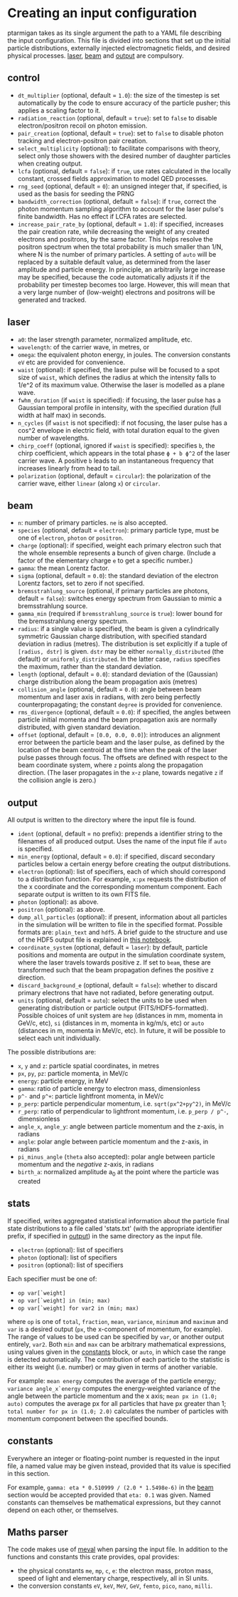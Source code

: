 # Creating an input configuration

ptarmigan takes as its single argument the path to a YAML file describing the input configuration. This file is divided into sections that set up the initial particle distributions, externally injected electromagnetic fields, and desired physical processes. [laser](#laser), [beam](#beam) and [output](#output) are compulsory.

## control

* `dt_multiplier` (optional, default = `1.0`): the size of the timestep is set automatically by the code to ensure accuracy of the particle pusher; this applies a scaling factor to it.
* `radiation_reaction` (optional, default = `true`): set to `false` to disable electron/positron recoil on photon emission.
* `pair_creation` (optional, default = `true`): set to `false` to disable photon tracking and electron-positron pair creation.
* `select_multiplicity` (optional): to facilitate comparisons with theory, select only those showers with the desired number of daughter particles when creating output.
* `lcfa` (optional, default = `false`): if `true`, use rates calculated in the locally constant, crossed fields approximation to model QED processes.
* `rng_seed` (optional, default = `0`): an unsigned integer that, if specified, is used as the basis for seeding the PRNG
* `bandwidth_correction` (optional, default = `false`): if `true`, correct the photon momentum sampling algorithm to account for the laser pulse's finite bandwidth. Has no effect if LCFA rates are selected.
* `increase_pair_rate_by` (optional, default = `1.0`): if specified, increases the pair creation rate, while decreasing the weight of any created electrons and positrons, by the same factor. This helps resolve the positron spectrum when the total probability is much smaller than 1/N, where N is the number of primary particles. A setting of `auto` will be replaced by a suitable default value, as determined from the laser amplitude and particle energy. In principle, an arbitrarily large increase may be specified, because the code automatically adjusts it if the probability per timestep becomes too large. However, this will mean that a very large number of (low-weight) electrons and positrons will be generated and tracked.

## laser

* `a0`: the laser strength parameter, normalized amplitude, etc.
* `wavelength`: of the carrier wave, in metres, or
* `omega`: the equivalent photon energy, in joules. The conversion constants `eV` etc are provided for convenience.
* `waist` (optional): if specified, the laser pulse will be focused to a spot size of `waist`, which defines the radius at which the intensity falls to 1/e^2 of its maximum value. Otherwise the laser is modelled as a plane wave.
* `fwhm_duration` (if `waist` is specified): if focusing, the laser pulse has a Gaussian temporal profile in intensity, with the specified duration (full width at half max) in seconds.
* `n_cycles` (if `waist` is not specified): if not focusing, the laser pulse has a cos^2 envelope in electric field, with total duration equal to the given number of wavelengths.
* `chirp_coeff` (optional, ignored if `waist` is specified): specifies `b`, the chirp coefficient, which appears in the total phase `ϕ + b ϕ^2` of the laser carrier wave. A positive `b` leads to an instantaneous frequency that increases linearly from head to tail.
* `polarization` (optional, default = `circular`): the polarization of the carrier wave, either `linear` (along `x`) or `circular`.

## beam

* `n`: number of primary particles. `ne` is also accepted.
* `species` (optional, default = `electron`): primary particle type, must be one of `electron`, `photon` or `positron`.
* `charge` (optional): if specified, weight each primary electron such that the whole ensemble represents a bunch of given charge. (Include a factor of the elementary charge `e` to get a specific number.)
* `gamma`: the mean Lorentz factor.
* `sigma` (optional, default = `0.0`): the standard deviation of the electron Lorentz factors, set to zero if not specified.
* `bremsstrahlung_source` (optional, if primary particles are photons, default = `false`): switches energy spectrum from Gaussian to mimic a bremsstrahlung source.
* `gamma_min` (required if `bremsstrahlung_source` is `true`): lower bound for the bremsstrahlung energy spectrum.
* `radius`: if a single value is specified, the beam is given a cylindrically symmetric Gaussian charge distribution, with specified standard deviation in radius (metres). The distribution is set explicitly if a tuple of `[radius, dstr]` is given. `dstr` may be either `normally_distributed` (the default) or `uniformly_distributed`. In the latter case, `radius` specifies the maximum, rather than the standard deviation.
* `length` (optional, default = `0.0`): standard deviation of the (Gaussian) charge distribution along the beam propagation axis (metres)
* `collision_angle` (optional, default = `0.0`): angle between beam momentum and laser axis in radians, with zero being perfectly counterpropagating; the constant `degree` is provided for convenience.
* `rms_divergence` (optional, default = `0.0`): if specified, the angles between particle initial momenta and the beam propagation axis are normally distributed, with given standard deviation.
* `offset` (optional, default = `[0.0, 0.0, 0.0]`): introduces an alignment error between the particle beam and the laser pulse, as defined by the location of the beam centroid at the time when the peak of the laser pulse passes through focus.
The offsets are defined with respect to the beam coordinate system, where `z` points along the propagation direction.
(The laser propagates in the `x`-`z` plane, towards negative `z` if the collision angle is zero.)

## output

All output is written to the directory where the input file is found.

* `ident` (optional, default = no prefix): prepends a identifier string to the filenames of all produced output. Uses the name of the input file if `auto` is specified.
* `min_energy` (optional, default = `0.0`): if specified, discard secondary particles below a certain energy before creating the output distributions.
* `electron` (optional): list of specifiers, each of which should correspond to a distribution function. For example, `x:px` requests the distribution of the x coordinate and the corresponding momentum component. Each separate output is written to its own FITS file.
* `photon` (optional): as above.
* `positron` (optional): as above.
* `dump_all_particles` (optional): if present, information about all particles in the simulation will be written to file in the specified format. Possible formats are: `plain_text` and `hdf5`. A brief guide to the structure and use of the HDF5 output file is explained in [this notebook](hdf5_import_guide.ipynb).
* `coordinate_system` (optional, default = `laser`): by default, particle positions and momenta are output in the simulation coordinate system, where the laser travels towards positive z. If set to `beam`, these are transformed such that the beam propagation defines the positive z direction.
* `discard_background_e` (optional, default = `false`): whether to discard primary electrons that have not radiated, before generating output.
* `units` (optional, default = `auto`): select the units to be used when generating distribution or particle output (FITS/HDF5-formatted). Possible choices of unit system are `hep` (distances in mm, momenta in GeV/c, etc), `si` (distances in m, momenta in kg/m/s, etc) or `auto` (distances in m, momenta in MeV/c, etc).
In future, it will be possible to select each unit individually.

The possible distributions are:

* `x`, `y` and `z`: particle spatial coordinates, in metres
* `px`, `py`, `pz`: particle momenta, in MeV/c
* `energy`: particle energy, in MeV
* `gamma`: ratio of particle energy to electron mass, dimensionless
* `p^-` and `p^+`: particle lightfront momenta, in MeV/c
* `p_perp`: particle perpendicular momentum, i.e. `sqrt(px^2+py^2)`, in MeV/c
* `r_perp`: ratio of perpendicular to lightfront momentum, i.e. `p_perp / p^-`, dimensionless
* `angle_x`, `angle_y`: angle between particle momentum and the z-axis, in radians
* `angle`: polar angle between particle momentum and the z-axis, in radians
* `pi_minus_angle` (`theta` also accepted): polar angle between particle momentum and the *negative* z-axis, in radians
* `birth_a`: normalized amplitude a<sub>0</sub> at the point where the particle was created

## stats

If specified, writes aggregated statistical information about the particle final state distributions to a file called 'stats.txt' (with the appropriate identifier prefix, if specified in [output](#output)) in the same directory as the input file.

* `electron` (optional): list of specifiers
* `photon` (optional): list of specifiers
* `positron` (optional): list of specifiers

Each specifier must be one of:

* ``op var[`weight]``
* ``op var[`weight] in (min; max)``
* ``op var[`weight] for var2 in (min; max)``

where `op` is one of `total`, `fraction`, `mean`, `variance`, `minimum` and `maximum` and `var` is a desired output (`px`, the x-component of momentum, for example). The range of values to be used can be specified by `var`, or another output entirely, `var2`. Both `min` and `max` can be arbitrary mathematical expressions, using values given in the [constants](#constants) block, or `auto`, in which case the range is detected automatically. The contribution of each particle to the statistic is either its weight (i.e. number) or may given in terms of another variable.

For example: `mean energy` computes the average of the particle energy; ``variance angle_x`energy`` computes the energy-weighted variance of the angle between the particle momentum and the x axis; `mean px in (1.0; auto)` computes the average px for all particles that have px greater than 1; `total number for px in (1.0; 2.0)` calculates the number of particles with momentum component between the specified bounds.

## constants

Everywhere an integer or floating-point number is requested in the input file, a named value may be given instead, provided that its value is specified in this section.

For example, `gamma: eta * 0.510999 / (2.0 * 1.5498e-6)` in the [beam](#beam) section would be accepted provided that `eta: 0.1` was given. Named constants can themselves be mathematical expressions, but they cannot depend on each other, or themselves.

## Maths parser

The code makes use of [meval](https://crates.io/crates/meval) when parsing the input file. In addition to the functions and constants this crate provides, opal provides:

* the physical constants `me`, `mp`, `c`, `e`: the electron mass, proton mass, speed of light and elementary charge, respectively, all in SI units.
* the conversion constants `eV`, `keV`, `MeV`, `GeV`, `femto`, `pico`, `nano`, `milli`.
